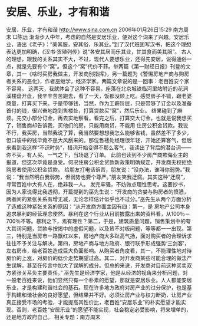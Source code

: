 # 安居、乐业，才有和谐

安居、乐业，才有和谐
http://www.sina.com.cn 2006年01月26日15:29 南方周末
□陈远
渐渐步入中年，考虑的自然是安居乐业，便对这个词来了兴趣。安居乐业，语出《老子》：“美其服，安其俗，乐其业。”到了汉代班固写汉书，把这个理想表达更加明确，《汉书·货殖列传》说“各安其居而乐其业，甘其食而美其服”。
古人的理想，跟我的关系其实不大，不过，现代人要想乐业，还得先安居，说得通俗一点，就是先要有个“窝”。但这个“窝”代价不菲。举两篇《第一财经日报》刊登的文章，其一《啥时买房我做主，开发商别指挥》，另一篇题为《警惕房地产商与购房者关系的恶化》，作者巫继学，经济学家。两篇文章说的是一回事：老百姓安个家不容易。
这两天，我就体会了这种不容易。座落在北京城铁临河里站附近的花涧溪楼盘开盘，我辛辛苦苦跑去，看了一天，饭都没顾上吃。感觉房子不错，跟老婆商量，打算买下来。于是带够钱，当然，作为工薪阶层，只是带够了订金以及准备首付的钱，很兴奋地跑到售楼处，打算贷款买“窝”，然后乐业。
结果碰到了麻烦。先交小部分订金，再去实地察看，看完之后，打算交大订金，也就是说我想买了，销售商却告诉我，买他们的房，只能用商贷，不能用
住房公积金贷款。我说不行，我买房，当然我说了算，我当然要想想我怎么能够省钱，虽然差不了多少，但口袋中的钱毕竟不是大风刮来的。那位售楼处经理很年轻，开始还算客气，但后来看到我这样“不识时务”，措词开始变得不那么客气，我读出了背后的潜台词——你不买，有人买。一气之下，当场退了订单。
此前也读到不少房产商欺侮业主的报道，但这次毕竟是身受。何况住房公积金贷款新政策明确规定，开发商无权拒绝购房者使用公积金贷款。
给朋友打电话诉苦，朋友说：“没办法，谁叫你弱势。”我说：“我当然明白我弱势，但弱势也要个尊严。”朋友笑我迂腐。其实这种“迂腐”，寻常百姓中大有人在，绝非我一人。
发完牢骚，不妨做点理性思考。这要抄书，因为人家说得比我透彻，开篇提到的巫先生说：“开发商的贪婪与购房者的愤懑，两者间的紧张关系有增无减，无论怎样估计似乎也不过分。”巫先生从两个方面分析了造成这种紧张关系的原因：“从开发商方面主因有四：第一，是
房地产公司本身追求暴利的经营理念使然。暴利在这个行业从目前披露出来的资料看，从100％－700％不等。暴利之下，焉有理性？第二，于是，建筑质量问题，销售策划中的夸大其词问题，贷款与按揭中的虚假问题，以及货不对板问题，等等都一一出现。第三，特别是当房市一路飘红以来，房地产商大多趾高气扬，面对购买者的合理诉求往往不予关注与解决。第四，房地产商与地方政府、银行联手形成强势‘三剑客’，左右房市，给老百姓造成巨大负面影响。从购买者角度看，其一，不能理性地对待
房价的上涨，对房价的低价走势期望过高。其二，对开发商某些可能合理的做法产生误解，甚至在传言中加大了误解的成分。但总的来说，开发商对目前这种买卖双方紧张关系负主要责任。”
巫先生是经济学家，他是从经济的视角来分析问题，对一般老百姓来说，他们显然只有一个朴素的愿望，那就是安居乐业。人人都能安居乐业，才是构建和谐社会的基石。现在许多地方政府对房产业的过分保护，也是基于构建和谐社会的良好愿望，但结果并不好。必须让房产业与权力断奶，让房产业真正接受市场的考验，才能提高其性价比，老百姓“安居乐业”的朴实愿望才能实现。否则，老百姓“安居乐业”的愿望不能实现，社会稳定必受影响，将来埋单的，还是地方政府自己。
相关专题：南方周末 


